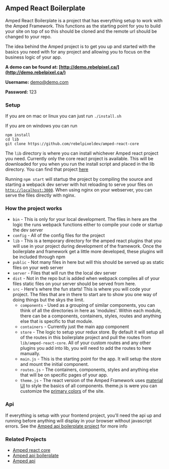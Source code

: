 ## Amped React Boilerplate

Amped React Boilerplate is a project that has everything setup to work with the Amped Framework. This functions as the starting point for you to build your site on top of so this should be cloned and the remote url should be changed to your repo.

The idea behind the Amped project is to get you up and started with the basics you need with for any project and allowing you to focus on the business logic of your app.

**A demo can be found at: [http://demo.rebelpixel.ca/](http://demo.rebelpixel.ca/)**

**Username:** demo@demo.com

**Password:** 123

### Setup

If you are on mac or linux you can just run `./install.sh`

If you are on windows you can run
```
npm install
cd lib	
git clone https://github.com/rebelpixeldev/amped-react-core
```

The `lib` directory is where you can install whichever Amped react project you need. Currently only the core react project is available. This will be downloaded for you when you run the install script and placed in the lib directory. You can find that project [here](https://github.com/rebelpixeldev/amped-react-core)

Running `npm start` will startup the project by compiling the source and starting a webpack dev server with hot reloading to serve your files on [`http://localhost:3000`](http://localhost:3000). When using nginx on your webserver, you can serve the files directly with nginx.

### How the project works

* `bin` - This is only for your local development. The files in here are the logic the runs webpack functions either to compile your code or startup the dev server
* `config` - All of the config files for the project
* `lib` - This is a temporary directory for the amped react plugins that you will use in your project during development of the framework. Once the boilerplate and framework get a little more developed, these plugins will be included through npm
* `public` - Not many files in here but will this should be served up as static files on your web server
* `server` - Files that will run the the local dev server
* `dist` - Not in the repo but is added when webpack compiles all of your files static files on your server should be served from here.
* `src` - Here's where the fun starts! This is where you will code your project. The files that are in there to start are to show you one way of doing things but the skys the limit.
    * `components` - Used as a grouping of similar components, you can think of all the directories in here as 'modules'. Within each module, there can be a components, containers, styles, routes and anything else that is specific to that module.
    * `containers` - Currently just the main app component
    * `store` - The logic to setup your redux store. By default it will setup all of the routes in this boilerplate project and pull the routes from `lib/amped-react-core`. All of your custom routes and any other plugins you add into lib, you will need to add the routes to here manually.
    * `main.js` - This is the starting point for the app. It will setup the store and mount the initial component.
    * `routes.js` - The containers, components, styles and anything else that will be on specific pages of your app.
    * `theme.js` - The react version of the Amped Framework uses [material UI](http://www.material-ui.com) to style the basics of all components. theme.js is were you can customize the [primary colors](http://www.material-ui.com/#/customization/colors) of the site.

### Api

If everything is setup with your frontend project, you'll need the api up and running before anything will display in your browser without javascript errors. See the [Amped api boilerplate project](https://github.com/rebelpixeldev/amped-api-boilerplate) for more info

### Related Projects
* [Amped react core](https://github.com/rebelpixeldev/amped-react-core)
* [Amped api boilerplate](https://github.com/rebelpixeldev/amped-api-boilerplate)
* [Amped api](https://github.com/rebelpixeldev/amped-api)